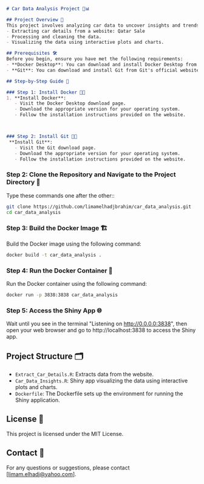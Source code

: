 
```markdown
# Car Data Analysis Project 🚗📊

## Project Overview 📝
This project involves analyzing car data to uncover insights and trends. It includes the following steps:
- Extracting car details from a website: Qatar Sale
- Processing and cleaning the data.
- Visualizing the data using interactive plots and charts.

## Prerequisites 🛠️
Before you begin, ensure you have met the following requirements:
- **Docker Desktop**: You can download and install Docker Desktop from Docker's official website: [Docker Desktop](https://www.docker.com/products/docker-desktop/)
- **Git**: You can download and install Git from Git's official website: Git Downloads

## Step-by-Step Guide 📝

### Step 1: Install Docker 🐳🔧
1. **Install Docker**:
   - Visit the Docker Desktop download page.
   - Download the appropriate version for your operating system.
   - Follow the installation instructions provided on the website.



### Step 2: Install Git 🐳🔧
 **Install Git**:
   - Visit the Git download page.
   - Download the appropriate version for your operating system.
   - Follow the installation instructions provided on the website.
```

### Step 2: Clone the Repository and Navigate to the Project Directory 📁
Type these commands one after the other::
```bash
git clone https://github.com/limamelhadjbrahim/car_data_analysis.git
cd car_data_analysis
```

### Step 3: Build the Docker Image 🏗️
Build the Docker image using the following command:
```bash
docker build -t car_data_analysis .
```

### Step 4: Run the Docker Container 🚀
Run the Docker container using the following command:
```bash
docker run -p 3838:3838 car_data_analysis
```

### Step 5: Access the Shiny App 🌐
Wait until you see in the terminal "Listening on http://0.0.0.0:3838", then open your web browser and go to http://localhost:3838 to access the Shiny app.

## Project Structure 🗂️
- `Extract_Car_Details.R`: Extracts data from the website.
- `Car_Data_Insights.R`: Shiny app visualizing the data using interactive plots and charts.
- `Dockerfile`: The Dockerfile sets up the environment for running the Shiny application.

## License 📜
This project is licensed under the MIT License.

## Contact 📧
For any questions or suggestions, please contact [limam.elhadj@yahoo.com].
```

